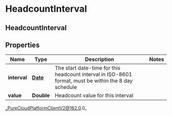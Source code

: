 # HeadcountInterval

## HeadcountInterval

## Properties

|Name | Type | Description | Notes|
|------------ | ------------- | ------------- | -------------|
| **interval** | [**Date**](Date) | The start date-time for this headcount interval in ISO-8601 format, must be within the 8 day schedule | |
| **value** | **Double** | Headcount value for this interval | |



_PureCloudPlatformClientV2@162.0.0_

